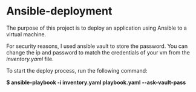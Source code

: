 # Ansible-deployment

The purpose of this project is to deploy an application using Ansible to a virtual machine.

For security reasons, I used ansible vault to store the password. 
You can change the ip and password to match the credentials of your vm from the _inventory.yaml_ file.

To start the deploy process, run the following command:

**$ ansible-playbook -i inventory.yaml playbook.yaml --ask-vault-pass**



